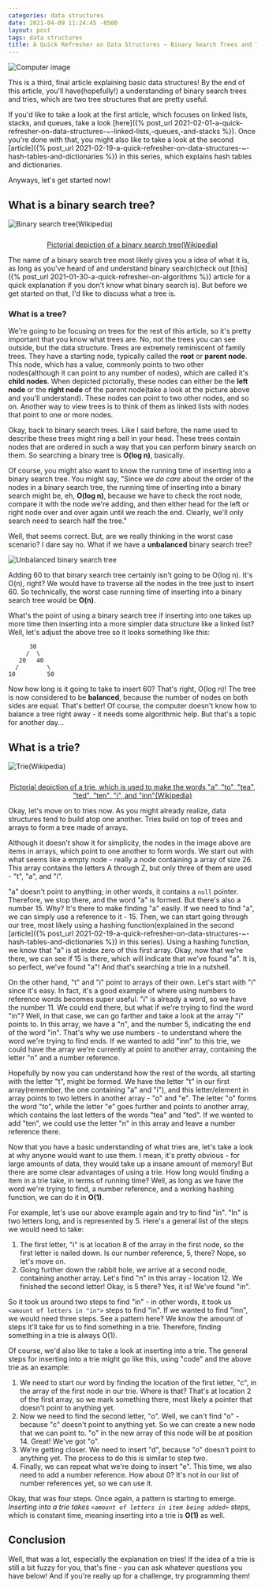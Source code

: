 ```yaml
---
categories: data structures
date: 2021-04-09 11:24:45 -0500
layout: post
tags: data structures
title: A Quick Refresher on Data Structures ~ Binary Search Trees and Tries
---
```

<img src="https://images.idgesg.net/images/article/2020/03/jw_pt3_data_structure_algorithms_java_coding_programmer_2400x1600_davidgoh_akindo_gettyimages_531237630_473456596-100834801-large.jpg" alt="Computer image">

This is a third, final article explaining basic data structures! By the end of this article, you'll have(hopefully!) a understanding of binary search trees and tries, which are two tree structures that are pretty useful.

If you'd like to take a look at the first article, which focuses on linked lists, stacks, and queues, take a look [here]({% post_url 2021-02-01-a-quick-refresher-on-data-structures-~-linked-lists,-queues,-and-stacks %}). Once you're done with that, you might also like to take a look at the second [article]({% post_url 2021-02-19-a-quick-refresher-on-data-structures-~-hash-tables-and-dictionaries %}) in this series, which explains hash tables and dictionaries.

Anyways, let's get started now!

## What is a binary search tree?

<img src="https://upload.wikimedia.org/wikipedia/commons/thumb/d/da/Binary_search_tree.svg/180px-Binary_search_tree.svg.png" alt="Binary search tree(Wikipedia)">
<a href="https://en.wikipedia.org/wiki/Binary_search_tree" style="display: block; margin-top: 25px; text-align: center; width: 100%;">Pictorial depiction of a binary search tree(Wikipedia)</a>

The name of a binary search tree most likely gives you a idea of what it is, as long as you've heard of and understand binary search(check out [this]({% post_url 2021-01-30-a-quick-refresher-on-algorithms %}) article for a quick explanation if you don't know what binary search is). But before we get started on that, I'd like to discuss what a tree is.

### What is a tree?
We're going to be focusing on trees for the rest of this article, so it's pretty important that you know what trees are. No, not the trees you can see outside, but the data structure. Trees are extremely reminiscent of family trees. They have a starting node, typically called the **root** or **parent node**. This node, which has a value, commonly points to two other nodes(although it can point to any number of nodes), which are called it's **child nodes**. When depicted pictorially, these nodes can either be the **left node** or the **right node** of the parent node(take a look at the picture above and you'll understand). These nodes can point to two other nodes, and so on. Another way to view trees is to think of them as linked lists with nodes that point to one or more nodes.

Okay, back to binary search trees. Like I said before, the name used to describe these trees might ring a bell in your head. These trees contain nodes that are ordered in such a way that you can perform binary search on them. So searching a binary tree is **O(log n)**, basically.

Of course, you might also want to know the running time of inserting into a binary search tree. You might say, "Since we *do care* about the order of the nodes in a binary search tree, the running time of inserting into a binary search might be, eh, **O(log n)**, because we have to check the root node, compare it with the node we're adding, and then either head for the left or right node over and over again until we reach the end. Clearly, we'll only search need to search half the tree."

Well, that seems correct. But, are we really thinking in the worst case scenario? I dare say no. What if we have a **unbalanced** binary search tree?

<img src="https://qph.fs.quoracdn.net/main-qimg-61f940ac3024035312e258262c8945fe" alt="Unbalanced binary search tree" style="display: block; margin: 0px auto;">

Adding 60 to that binary search tree certainly isn't going to be O(log n). It's O(n), right? We would have to traverse all the nodes in the tree just to insert 60. So technically, the worst case running time of inserting into a binary search tree would be **O(n)**.

What's the point of using a binary search tree if inserting into one takes up more time then inserting into a more simpler data structure like a linked list? Well, let's adjust the above tree so it looks something like this:
~~~text
      30
     /  \
   20   40
  /        \
10         50
~~~
Now how long is it going to take to insert 60? That's right, O(log n)! The tree is now considered to be **balanced**, because the number of nodes on both sides are equal. That's better! Of course, the computer doesn't know how to balance a tree right away - it needs some algorithmic help. But that's a topic for another day...

## What is a trie?
<img src="https://upload.wikimedia.org/wikipedia/commons/thumb/b/be/Trie_example.svg/250px-Trie_example.svg.png" alt="Trie(Wikipedia)">
<a href="https://en.wikipedia.org/wiki/Trie" style="display: block; margin-top: 25px; text-align: center; width: 100%;">Pictorial depiction of a trie, which is used to make the words "a", "to", "tea", "ted", "ten", "i", and "inn"(Wikipedia)</a>

Okay, let's move on to tries now. As you might already realize, data structures tend to build atop one another. Tries build on top of trees and arrays to form a tree made of arrays.

Although it doesn't show it for simplicity, the nodes in the image above are items in arrays, which point to one another to form words. We start out with what seems like a empty node - really a node containing a array of size 26. This array contains the letters A through Z, but only three of them are used - "t", "a", and "i".

"a" doesn't point to anything; in other words, it contains a `null` pointer. Therefore, we stop there, and the word "a" is formed. But there's also a number 15. Why? It's there to make finding "a" easily. If we need to find "a", we can simply use a reference to it - 15. Then, we can start going through our tree, most likely using a hashing function(explained in the second [article]({% post_url 2021-02-19-a-quick-refresher-on-data-structures-~-hash-tables-and-dictionaries %}) in this series). Using a hashing function, we know that "a" is at index zero of this first array. Okay, now that we're there, we can see if 15 is there, which will indicate that we've found "a". It is, so perfect, we've found "a"! And that's searching a trie in a nutshell.

On the other hand, "t" and "i" point to arrays of their own. Let's start with "i" since it's easy. In fact, it's a good example of where using numbers to reference words becomes super useful. "i" is already a word, so we have the number 11. We could end there, but what if we're trying to find the word "in"? Well, in that case, we can go farther and take a look at the array "i" points to. In this array, we have a "n", and the number 5, indicating the end of the word "in". That's why we use numbers - to understand where the word we're trying to find ends. If we wanted to add "inn" to this trie, we could have the array we're currently at point to another array, containing the letter "n" and a number reference.

Hopefully by now you can understand how the rest of the words, all starting with the letter "t", might be formed. We have the letter "t" in our first array(remember, the one containing "a" and "i"), and this letter/element in array points to two letters in another array - "o" and "e". The letter "o" forms the word "to", while the letter "e" goes further and points to another array, which contains the last letters of the words "tea" and "ted". If we wanted to add "ten", we could use the letter "n" in this array and leave a number reference there.

Now that you have a basic understanding of what tries are, let's take a look at why anyone would want to use them. I mean, it's pretty obvious - for large amounts of data, they would take up a insane amount of memory! But there are some clear advantages of using a trie. How long would finding a item in a trie take, in terms of running time? Well, as long as we have the word we're trying to find, a number reference, and a working hashing function, we can do it in **O(1)**.

For example, let's use our above example again and try to find "in". "In" is two letters long, and is represented by 5. Here's a general list of the steps we would need to take:
1. The first letter, "i" is at location 8 of the array in the first node, so the first letter is nailed down. Is our number reference, 5, there? Nope, so let's move on.
2. Going further down the rabbit hole, we arrive at a second node, containing another array. Let's find "n" in this array - location 12. We finished the second letter! Okay, is 5 there? Yes, it is! We've found "in".

So it took us around two steps to find "in" - in other words, it took us `<amount of letters in "in">` steps to find "in". If we wanted to find "inn", we would need three steps. See a pattern here? We know the amount of steps it'll take for us to find something in a trie. Therefore, finding something in a trie is always O(1).

Of course, we'd also like to take a look at inserting into a trie. The general steps for inserting into a trie might go like this, using "code" and the above trie as an example:
1. We need to start our word by finding the location of the first letter, "c", in the array of the first node in our trie. Where is that? That's at location 2 of the first array, so we mark something there, most likely a pointer that doesn't point to anything yet.
2. Now we need to find the second letter, "o". Well, we can't find "o" - because "c" doesn't point to anything yet. So we can create a new node that we can point to. "o" in the new array of this node will be at position 14. Great! We've got "o".
3. We're getting closer. We need to insert "d", because "o" doesn't point to anything yet. The process to do this is similar to step two.
4. Finally, we can repeat what we're doing to insert "e". This time, we also need to add a number reference. How about 0? It's not in our list of number references yet, so we can use it.

Okay, that was four steps. Once again, a pattern is starting to emerge. *Inserting into a trie takes `<amount of letters in item being added>` steps*, which is constant time, meaning inserting into a trie is **O(1)** as well.

## Conclusion
Well, that was a lot, especially the explanation on tries! If the idea of a trie is still a bit fuzzy for you, that's fine - you can ask whatever questions you have below! And if you're really up for a challenge, try programming them!
